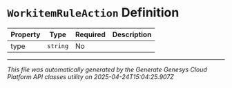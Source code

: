 # `WorkitemRuleAction` Definition

| Property | Type | Required | Description |
|----------|------|----------|-------------|
| type | `string` | No |  |

---

*This file was automatically generated by the Generate Genesys Cloud Platform API classes utility on 2025-04-24T15:04:25.907Z*